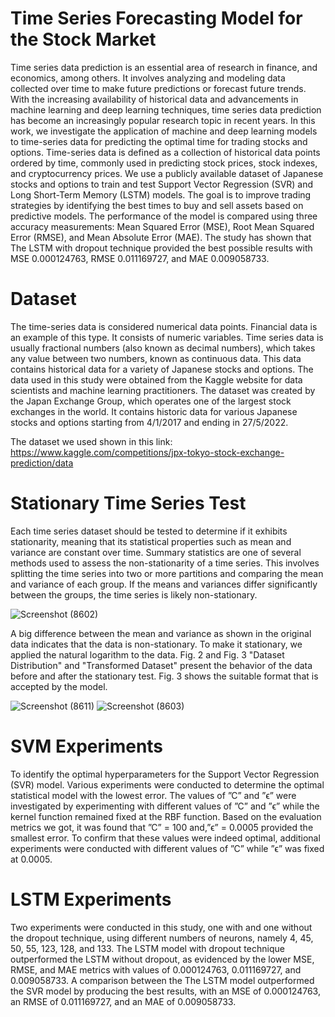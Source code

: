 # Time Series Forecasting Model for the Stock Market

Time series data prediction is an essential area of research in finance, and 
economics, among others. It involves analyzing and modeling data collected over 
time to make future predictions or forecast future trends. With the increasing 
availability of historical data and advancements in machine learning and deep 
learning techniques, time series data prediction has become an increasingly 
popular research topic in recent years. In this work, we investigate the application 
of machine and deep learning models to time-series data for predicting the optimal 
time for trading stocks and options. Time-series data is defined as a collection of 
historical data points ordered by time, commonly used in predicting stock prices, 
stock indexes, and cryptocurrency prices. We use a publicly available 
dataset of Japanese stocks and options to train and test Support Vector Regression 
(SVR) and Long Short-Term Memory (LSTM) models. The goal is 
to improve trading strategies by identifying the best times to buy and sell assets 
based on predictive models. The performance of the model is compared using 
three accuracy measurements: Mean Squared Error (MSE), Root Mean Squared 
Error (RMSE), and Mean Absolute Error (MAE). The study has shown that The 
LSTM with dropout technique provided the best possible results with MSE 
0.000124763, RMSE 0.011169727, and MAE 0.009058733.

# Dataset
The time-series data is considered numerical data points. Financial data is an example of 
this type. It consists of numeric variables. Time series data is usually fractional numbers 
(also known as decimal numbers), which takes any value between two numbers, known as 
continuous data. This data contains historical data for a variety of Japanese stocks and 
options. The data used in this study were obtained from the Kaggle website for data 
scientists and machine learning practitioners. The dataset was created by the Japan 
Exchange Group, which operates one of the largest stock exchanges in the world. It 
contains historic data for various Japanese stocks and options starting from 4/1/2017 and 
ending in 27/5/2022.

The dataset we used shown in this link: https://www.kaggle.com/competitions/jpx-tokyo-stock-exchange-prediction/data


# Stationary Time Series Test
Each time series dataset should be tested to determine if it exhibits stationarity, meaning 
that its statistical properties such as mean and variance are constant over time. Summary 
statistics are one of several methods used to assess the non-stationarity of a time series. 
This involves splitting the time series into two or more partitions and comparing the mean 
and variance of each group. If the means and variances differ significantly 
between the groups, the time series is likely non-stationary.

![Screenshot (8602)](https://github.com/EmranAljawarneh/TimeSeriesForecasting/assets/44652088/5176946d-8fb3-4f19-bf5b-a2ba836e9269)

A big difference between the mean and variance as shown in the original data 
indicates that the data is non-stationary. To make it stationary, we applied the natural 
logarithm to the data. Fig. 2 and Fig. 3 "Dataset Distribution" and "Transformed Dataset" present the behavior of the data before and after the 
stationary test. Fig. 3 shows the suitable format that is accepted by the model.

![Screenshot (8611)](https://github.com/EmranAljawarneh/TimeSeriesForecasting/assets/44652088/735bc6a5-e12b-489b-9ca6-b334e8737d18)
![Screenshot (8603)](https://github.com/EmranAljawarneh/TimeSeriesForecasting/assets/44652088/65fca8ac-78eb-44b9-81e1-75fe256c68e8)

# SVM Experiments
To identify the optimal hyperparameters for the Support Vector Regression (SVR) 
model. Various experiments were conducted to determine the optimal statistical model 
with the lowest error. The values of ”C” and ”ϵ” were investigated by experimenting with 
different values of ”C” and ”ϵ” while the kernel function remained fixed at the RBF 
function. Based on the evaluation metrics we got, it was found that ”C” = 
100 and,”ϵ” = 0.0005 provided the smallest error. To confirm that these values 
were indeed optimal, additional experiments were conducted with different values of ”C” 
while ”ϵ” was fixed at 0.0005.

# LSTM Experiments
Two experiments were conducted in this study, one with and one without the dropout
technique, using different numbers of neurons, namely 4, 45, 50, 55, 123, 128, and 133. 
The LSTM model with dropout technique outperformed the LSTM without dropout, as 
evidenced by the lower MSE, RMSE, and MAE metrics with values of 0.000124763, 
0.011169727, and 0.009058733. A comparison between the 
The LSTM model outperformed the SVR model by producing the 
best results, with an MSE of 0.000124763, an RMSE of 0.011169727, and an MAE of 
0.009058733.

